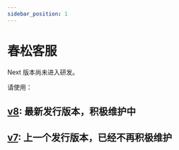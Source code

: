 ```yaml
---
sidebar_position: 1
---
```


# 春松客服

Next 版本尚未进入研发。

请使用：

## [v8](/docs/): 最新发行版本，积极维护中
## [v7](/docs/v7): 上一个发行版本，已经不再积极维护